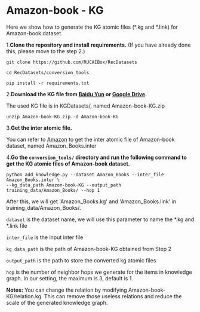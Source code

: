 # Amazon-book - KG

Here we show how to generate the KG atomic files (*.kg and *.link)
for Amazon-book dataset.

1.**Clone the repository and install requirements.** 
(If you have already done this, please move to the step 2.)

```
git clone https://github.com/RUCAIBox/RecDatasets

cd RecDatasets/conversion_tools

pip install -r requirements.txt
```

2.**Download the KG file from [Baidu Yun](https://pan.baidu.com/s/1p51sWMgVFbAaHQmL4aD_-g) or [Google Drive](https://drive.google.com/drive/folders/1so0lckI6N6_niVEYaBu-LIcpOdZf99kj?usp=sharing).**

The used KG file is in KGDatasets/, named Amazon-book-KG.zip

```
unzip Amazon-book-KG.zip -d Amazon-book-KG
```

3.**Get the inter atomic file.**

You can refer to [Amazon](https://github.com/RUCAIBox/RecDatasets/blob/master/conversion_tools/usage/Amazon.md) 
to get the inter atomic file of Amazon-book dataset, named Amazon_Books.inter

4.**Go the ``conversion_tools/`` directory 
and run the following command to get the KG atomic files of Amazon-book dataset.**

```
python add_knowledge.py --dataset Amazon_Books --inter_file Amazon_Books.inter \ 
--kg_data_path Amazon-book-KG --output_path training_data/Amazon_Books/ --hop 1
```

After this, we will get 'Amazon_Books.kg' and 'Amazon_Books.link' in training_data/Amazon_Books/.

`dataset` is the dataset name, we will use this parameter to name the *.kg and *.link file

`inter_file` is the input inter file

`kg_data_path` is the path of Amazon-book-KG obtained from Step 2

`output_path` is the path to store the converted kg atomic files

`hop` is the number of neighbor hops we generate for the items in knowledge graph. In our setting, the maximum is 3, default is 1.

**Notes:** You can change the relation by modifying Amazon-book-KG/relation.kg. 
This can remove those useless relations and reduce the scale of the generated knowledge graph.